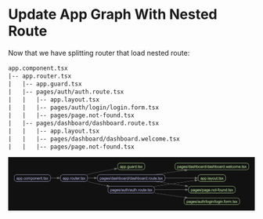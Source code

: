 # Update App Graph With Nested Route

Now that we have splitting router that load nested route:

```plaintext
app.component.tsx
|-- app.router.tsx
|   |-- app.guard.tsx
|   |-- pages/auth/auth.route.tsx
|   |   |-- app.layout.tsx
|   |   |-- pages/auth/login/login.form.tsx
|   |   |-- pages/page.not-found.tsx
|   |-- pages/dashboard/dashboard.route.tsx
|   |   |-- app.layout.tsx
|   |   |-- pages/dashboard/dashboard.welcome.tsx
|   |   |-- pages/page.not-found.tsx
```

![app_graph_6](../_images/app.graph_6.png)
